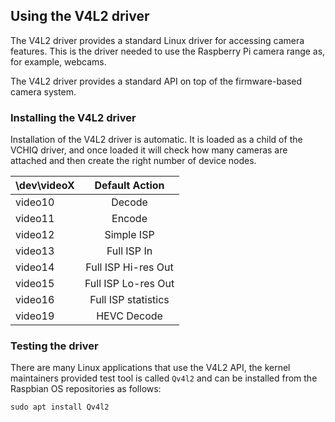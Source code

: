 ## Using the V4L2 driver

The V4L2 driver provides a standard Linux driver for accessing camera features. This is the driver needed to use the Raspberry Pi camera range as, for example, webcams.

The V4L2 driver provides a standard API on top of the firmware-based camera system.


### Installing the V4L2 driver

Installation of the V4L2 driver is automatic. It is loaded as a child of the VCHIQ driver, and once loaded it will check how many cameras are attached and then create the right number of device nodes.

| \dev\videoX | Default Action |
|-------------|:--------------:|
| video10     | Decode |
| video11     | Encode |
| video12     | Simple ISP |
| video13     | Full ISP In |
| video14     | Full ISP Hi-res Out |
| video15     | Full ISP Lo-res Out | |
| video16     | Full ISP statistics |
| video19     | HEVC Decode |



### Testing the driver

There are many Linux applications that use the V4L2 API, the kernel maintainers provided test tool is called `Qv4l2` and can be installed from the Raspbian OS repositories as follows:

`sudo apt install Qv4l2`
